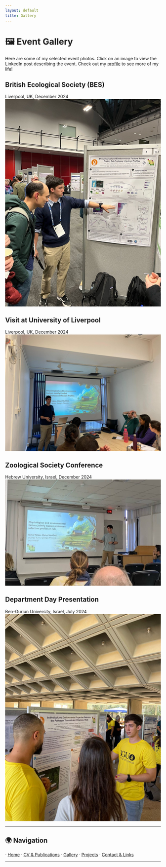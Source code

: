 ```yaml
---
layout: default
title: Gallery
---
```


# 🖼️ Event Gallery

Here are some of my selected event photos. Click on an image to view the LinkedIn post describing the event.
Check out my [profile](https://www.linkedin.com/in/itamar-talpaz-923473273/) to see more of my life!

## British Ecological Society (BES)
Liverpool, UK, December 2024
[![British Ecological Society (BES) 2024](assets/bes_presentation.jpg)](https://www.linkedin.com/posts/itamar-talpaz-923473273_bes24-activity-7273776301990105088-4w_q?utm_source=share&utm_medium=member_desktop&rcm=ACoAAELPcGsBI9Za9TyRO_EHXmKVZKWK1MmU910)

## Visit at University of Liverpool
Liverpool, UK, December 2024
[![Visit at University of Liverpool](assets/liverpool_presentation.jpg)](https://www.linkedin.com/posts/itamar-talpaz-923473273_awesome-first-day-here-at-university-of-liverpool-activity-7272298751241711616-VjSp?utm_source=share&utm_medium=member_desktop&rcm=ACoAAELPcGsBI9Za9TyRO_EHXmKVZKWK1MmU910)

## Zoological Society Conference
Hebrew University, Israel, December 2024
[![Zoological Society Conference](assets/zoological_presentation.jpg)](https://www.linkedin.com/posts/itamar-talpaz-923473273_as-a-kid-when-people-asked-me-what-i-wanted-activity-7279571389487996928-Eneq?utm_source=share&utm_medium=member_desktop&rcm=ACoAAELPcGsBI9Za9TyRO_EHXmKVZKWK1MmU910)

## Department Day Presentation
Ben-Guriun University, Israel, July 2024
[![Department Day Presentation](assets/department_day.jpg)](https://www.linkedin.com/posts/itamar-talpaz-923473273_research-lifesciences-naturalsciences-activity-7217592950606708737-irGt?utm_source=share&utm_medium=member_desktop&rcm=ACoAAELPcGsBI9Za9TyRO_EHXmKVZKWK1MmU910)

---

## 🌍 Navigation  
· [Home](index.md) · [CV & Publications](cv.md) · [Gallery](gallery.md) · [Projects](projects.md) · [Contact & Links](contact.md)  

---
